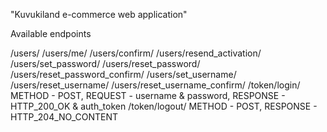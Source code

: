 "Kuvukiland e-commerce web application"

Available endpoints

/users/
/users/me/
/users/confirm/
/users/resend_activation/
/users/set_password/
/users/reset_password/
/users/reset_password_confirm/
/users/set_username/
/users/reset_username/
/users/reset_username_confirm/
/token/login/ METHOD - POST, REQUEST - username & password, RESPONSE - HTTP_200_OK & auth_token
/token/logout/ METHOD - POST, RESPONSE - HTTP_204_NO_CONTENT